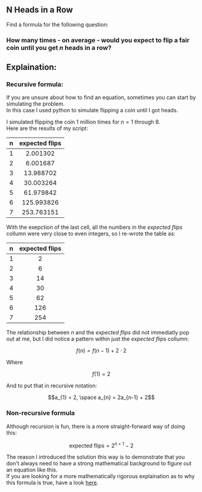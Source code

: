 ## N Heads in a Row
Find a formula for the following question:  
### How many times - on average - would you expect to flip a fair coin until you get $n$ heads in a row?
## Explaination:
### Recursive formula:
If you are unsure about how to find an equation, sometimes you can start by simulating the problem.  
In this case I used python to simulate flipping a coin until I got heads.  

I simulated flipping the coin $1$ million times for $n=1$ through $8$.  
Here are the results of my script:  

|n | expected flips |  
| --- |:------------:|
|1 | 2.001302      |  
|2 | 6.001687      |  
|3 | 13.988702     |  
|4 | 30.003264     |  
|5 | 61.979842     |  
|6 | 125.993826    |  
|7 | 253.763151    |  

With the exepction of the last cell, all the numbers in the *expected flips* collumn were very close to even integers, so I re-wrote the table as:

|n | expected flips |  
| --- |:------------:|
|1 | 2     |  
|2 | 6    |  
|3 | 14    |  
|4 | 30     |  
|5 | 62     |  
|6 | 126    |  
|7 | 254    |  

The relationship between $n$ and the *expected flips* did not immediatly pop out at me, but I did notice a pattern within just the *expected flips* collumn:  
```math
f(n) = f(n-1) + 2 \cdot 2
```
Where 
```math
f(1) = 2
```
And to put that in recursive notation:  
```math
a_{1} = 2, \space a_{n} = 2a_{n-1}  + 2
```
### Non-recursive formula
Although recursion is fun, there is a more straight-forward way of doing this:  
```math
\text{expected flips} = 2^{n+1} - 2
```
The reason I introduced the solution this way is to demonstrate that you don't always need to have a strong mathematical background to figure out an equation like this.  
If you are looking for a more mathematically rigorous explaination as to why this formula is true, have a look [here](https://www.youtube.com/watch?v=5Ks02Y5uGFw).  

